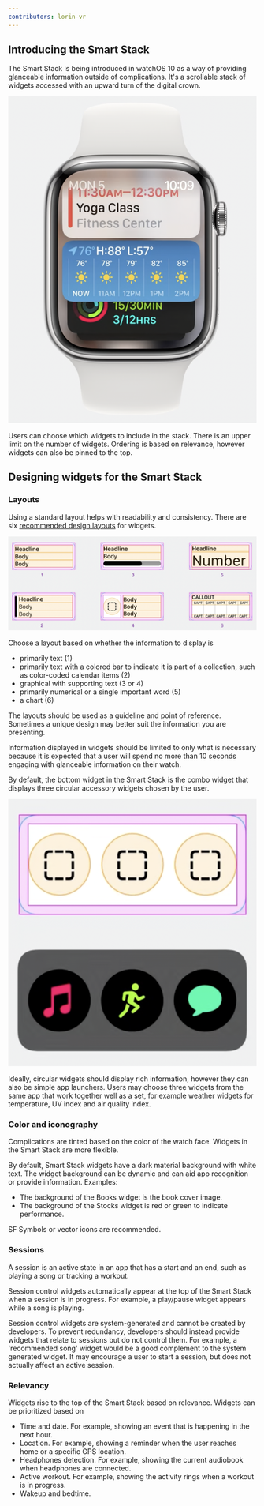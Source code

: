 ```yaml
---
contributors: lorin-vr
---
```


## Introducing the Smart Stack

The Smart Stack is being introduced in watchOS 10 as a way of providing glanceable information outside of complications. It's a scrollable stack of widgets accessed with an upward turn of the digital crown. 

![Apple Watch showing a stack of widgets being scrolled][stack]

Users can choose which widgets to include in the stack. There is an upper limit on the number of widgets. Ordering is based on relevance, however widgets can also be pinned to the top.

## Designing widgets for the Smart Stack

### Layouts

Using a standard layout helps with readability and consistency. There are six [recommended design layouts](https://developer.apple.com/design/resources/#watchos-apps) for widgets.

![Recommended widget layouts][layouts]

Choose a layout based on whether the information to display is
- primarily text (1)
- primarily text with a colored bar to indicate it is part of a collection, such as color-coded calendar items (2)
- graphical with supporting text (3 or 4)
- primarily numerical or a single important word (5)
- a chart (6)

The layouts should be used as a guideline and point of reference. Sometimes a unique design may better suit the information you are presenting.

Information displayed in widgets should be limited to only what is necessary because it is expected that a user will spend no more than 10 seconds engaging with glanceable information on their watch.

By default, the bottom widget in the Smart Stack is the combo widget that displays three circular accessory widgets chosen by the user.

![Layout of the combo widget][combo]

Ideally, circular widgets should display rich information, however they can also be simple app launchers. Users may choose three widgets from the same app that work together well as a set, for example weather widgets for temperature, UV index and air quality index.

### Color and iconography

Complications are tinted based on the color of the watch face. Widgets in the Smart Stack are more flexible.

By default, Smart Stack widgets have a dark material background with white text. The widget background can be dynamic and can aid app recognition or provide information. 
Examples: 
- The background of the Books widget is the book cover image.
- The background of the Stocks widget is red or green to indicate performance.

SF Symbols or vector icons are recommended.

### Sessions

A session is an active state in an app that has a start and an end, such as playing a song or tracking a workout.

Session control widgets automatically appear at the top of the Smart Stack when a session is in progress. For example, a play/pause widget appears while a song is playing.

Session control widgets are system-generated and cannot be created by developers. To prevent redundancy, developers should instead provide widgets that relate to sessions but do not control them. For example, a 'recommended song' widget would be a good complement to the system generated widget. It may encourage a user to start a session, but does not actually affect an active session.

### Relevancy

Widgets rise to the top of the Smart Stack based on relevance. Widgets can be prioritized based on
- Time and date. For example, showing an event that is happening in the next hour.
- Location. For example, showing a reminder when the user reaches home or a specific GPS location.
- Headphones detection. For example, showing the current audiobook when headphones are connected.
- Active workout. For example, showing the activity rings when a workout is in progress.
- Wakeup and bedtime. 

[stack]: ../../../images/notes/wwdc23/10309/stack.png
[layouts]: ../../../images/notes/wwdc23/10309/layouts.png
[combo]: ../../../images/notes/wwdc23/10309/combo.png
